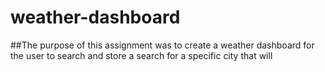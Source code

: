 # weather-dashboard

##The purpose of this assignment was to create a weather dashboard for the user to search and store a search for a specific city that will 
